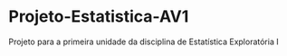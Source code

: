 # Projeto-Estatistica-AV1
Projeto para a primeira unidade da disciplina de Estatística Exploratória I